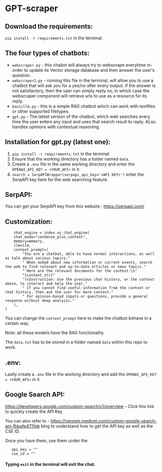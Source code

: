 # GPT-scraper
## Download the requirements:
   ```pip install -r requirements.txt``` in the terminal.
## The four types of chatbots:
- ```webscraper.py``` - this chabot will always try to webscrape everytime in-order to update its Vector storage database and then answer the user's question.
- ```webscraper2.py``` - running this file in the terminal, will allow you to use a chatbot that will ask you for a yes/no after every output. If the answer is not satisfactory, then the user can simply reply no, in which case the webscraper component will retrieve urls to use as a resource for its reply.
- ```basicllm.py``` - this is a simple RAG chatbot which can work with textfiles or other supported filetypes.
- ```gpt.py``` - The latest version of the chatbot, which web searches every time the user enters any input and uses that search result to reply. ALso handles opinions with contextual reasoning.

## Installation for gpt.py (latest one): 
1. ``` pip install -r requirements.txt ``` in the terminal.
2. Ensure that the working directory has a folder named ``` data ```.
3. Create a ``` .env ``` file in the same working directory and enter the ```OPENAI_API_KEY = <YOUR_API>``` in it.
4. ``` search = SerpAPIWrapper(serpapi_api_key='<API KEY>') ``` enter the SerpAPI key here for the web searching feature.

## SerpAPI: 
You can get your SerpAPI key from this website : https://serpapi.com/

## Customization:
```
    chat_engine = index.as_chat_engine(
    chat_mode="condense_plus_context",
    memory=memory,
    llm=llm,
    context_prompt=(
        "You are a chatbot, able to have normal interactions, as well as talk about various topics."
        " When asked about new information or current events, search the web to find relevant and up-to-date articles or news topics."
        " Here are the relevant documents for the context:\n"
        "{context_str}"
        "\nInstruction: Use the previous chat history, or the context above, to interact and help the user."
        " If you cannot find useful information from the context or chat history, then ask the user for more context."
        " For opinion-based inputs or questions, provide a general response without deep analysis."
    ),
)
```
You can change the ``` context_prompt ``` here to make the chatbot behave in a certain way.

Note: all these models have the RAG functionality.

The ```data.txt``` has to be stored in a folder named ```data``` within this repo to work.

## .env:
Lastly create a ```.env``` file in the working directory and add the ```OPENAI_API_KEY = <YOUR_API>``` in it.

## Google Search API:
https://developers.google.com/custom-search/v1/overview - Click this link to quickly create the API Key

You can also refer to - https://joeyism.medium.com/custom-google-search-api-fbbafe4711eb blog to understand how to get the API key as well as the CSE ID.

Once you have them, use them under the 
 ```
    api_key = ""
    cse_id = ""
 ```
#### Typing ```exit``` in the terminal will exit the chat.
